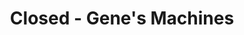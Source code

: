 ---
title: "Closed - Gene's Machines"
url: /lansing/closed-genes-machines/
shop: Gartenmaschinen
---
